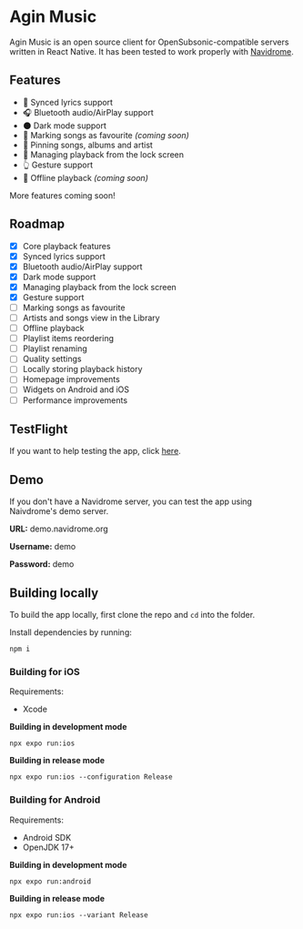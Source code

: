 # Agin Music
Agin Music is an open source client for OpenSubsonic-compatible servers written in React Native. It has been tested to work properly with [Navidrome](https://www.navidrome.org/).

## Features
- :microphone: Synced lyrics support
- :headphones: Bluetooth audio/AirPlay support
- :new_moon: Dark mode support
- :sparkling_heart: Marking songs as favourite *(coming soon)*
- :pushpin: Pinning songs, albums and artist
- :iphone: Managing playback from the lock screen
- :point_up_2: Gesture support
- :floppy_disk: Offline playback *(coming soon)*

More features coming soon!

## Roadmap
- [x] Core playback features
- [x] Synced lyrics support
- [x] Bluetooth audio/AirPlay support
- [x] Dark mode support
- [x] Managing playback from the lock screen
- [x] Gesture support
- [ ] Marking songs as favourite
- [ ] Artists and songs view in the Library
- [ ] Offline playback
- [ ] Playlist items reordering
- [ ] Playlist renaming
- [ ] Quality settings
- [ ] Locally storing playback history
- [ ] Homepage improvements
- [ ] Widgets on Android and iOS
- [ ] Performance improvements

## TestFlight
If you want to help testing the app, click [here](https://testflight.apple.com/join/jH76ZDQs).

## Demo
If you don't have a Navidrome server, you can test the app using Naivdrome's demo server.

**URL:** demo.navidrome.org

**Username:** demo

**Password:** demo

## Building locally

To build the app locally, first clone the repo and `cd` into the folder.

Install dependencies by running:
```
npm i
```

### Building for iOS
Requirements:
- Xcode

**Building in development mode**
```
npx expo run:ios
```
**Building in release mode**
```
npx expo run:ios --configuration Release
```

### Building for Android
Requirements:
- Android SDK
- OpenJDK 17+

**Building in development mode**
```
npx expo run:android
```
**Building in release mode**
```
npx expo run:ios --variant Release
```